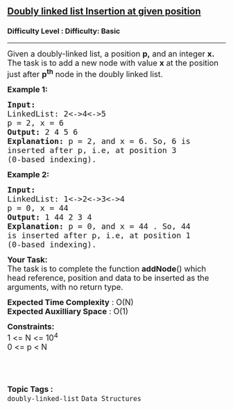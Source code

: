 <h2><a href="https://www.geeksforgeeks.org/problems/insert-a-node-in-doubly-linked-list/1">Doubly linked list Insertion at given position</a></h2><h3>Difficulty Level : Difficulty: Basic</h3><hr><div class="problems_problem_content__Xm_eO"><p><span style="font-size: 18px;">Given a doubly-linked list, a&nbsp;position <strong>p,</strong>&nbsp;and an integer <strong>x.</strong> The task is to add a&nbsp;new node with value <strong>x</strong> at the position just after <strong>p<sup>th</sup></strong> node&nbsp;in the doubly linked list.</span></p>
<p><span style="font-size: 18px;"><strong>Example 1:</strong></span></p>
<pre><span style="font-size: 18px;"><strong>Input:
</strong>LinkedList: 2&lt;-&gt;4&lt;-&gt;5
p = 2, x = 6 
<strong>Output: </strong>2 4 5 6<strong>
Explanation: </strong>p = 2, and x = 6. So, 6 is
inserted after p, i.e, at position 3
(0-based indexing).</span>
</pre>
<p><span style="font-size: 18px;"><strong>Example 2:</strong></span></p>
<pre><span style="font-size: 18px;"><strong>Input:
</strong>LinkedList: 1&lt;-&gt;2&lt;-&gt;3&lt;-&gt;4
p = 0, x = 44
<strong>Output: </strong>1 44 2 3 4<strong>
Explanation: </strong>p = 0, and x = 44 . So, 44
is inserted after p, i.e, at position 1
(0-based indexing).</span></pre>
<p><span style="font-size: 18px;"><strong>Your Task:</strong><br>The task is to complete the function <strong>addNode</strong>() which head reference, position and data to be inserted as the arguments, with no return type.</span></p>
<p><span style="font-size: 18px;"><strong>Expected Time Complexity</strong> : O(N)<br><strong>Expected Auxilliary Space</strong> : O(1)</span></p>
<p><span style="font-size: 18px;"><strong>Constraints:</strong><br>1 &lt;= N &lt;= 10<sup>4</sup><br>0 &lt;= p &lt; N</span></p>
<p>&nbsp;</p></div><br><p><span style=font-size:18px><strong>Topic Tags : </strong><br><code>doubly-linked-list</code>&nbsp;<code>Data Structures</code>&nbsp;